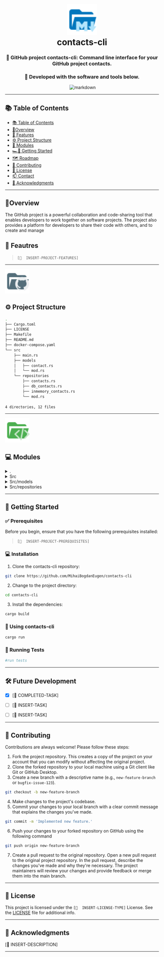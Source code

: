 
<div align="center">
<h1 align="center">
<img src="https://raw.githubusercontent.com/PKief/vscode-material-icon-theme/ec559a9f6bfd399b82bb44393651661b08aaf7ba/icons/folder-markdown-open.svg" width="100" />
<br>
contacts-cli
</h1>
<h3 align="center">📍 GitHub project contacts-cli: Command line interface for your GitHub project contacts.</h3>
<h3 align="center">🚀 Developed with the software and tools below.</h3>
<p align="center">

<img src="https://img.shields.io/badge/Markdown-000000.svg?style=for-the-badge&logo=Markdown&logoColor=white" alt="" />
<img src="https://img.shields.io/badge/Rust-000000.svg?style=for-the-badge&logo=Rust&logoColor=white" alt="markdown" />
</p>

</div>

---
## 📚 Table of Contents
- [📚 Table of Contents](#-table-of-contents)
- [📍Overview](#-introdcution)
- [🔮 Features](#-features)
- [⚙️ Project Structure](#project-structure)
- [🧩 Modules](#modules)
- [🏎💨 Getting Started](#-getting-started)
- [🗺 Roadmap](#-roadmap)
- [🤝 Contributing](#-contributing)
- [🪪 License](#-license)
- [📫 Contact](#-contact)
- [🙏 Acknowledgments](#-acknowledgments)

---

## 📍Overview

The GitHub project is a powerful collaboration and code-sharing tool that enables developers to work together on software projects. The project also provides a platform for developers to share their code with others, and to create and manage

## 🔮 Feautres

> `[📌  INSERT-PROJECT-FEATURES]`

---

<img src="https://raw.githubusercontent.com/PKief/vscode-material-icon-theme/ec559a9f6bfd399b82bb44393651661b08aaf7ba/icons/folder-github-open.svg" width="80" />

## ⚙️ Project Structure

```bash
.
├── Cargo.toml
├── LICENSE
├── Makefile
├── README.md
├── docker-compose.yaml
└── src
    ├── main.rs
    ├── models
    │   ├── contact.rs
    │   └── mod.rs
    └── repositories
        ├── contacts.rs
        ├── db_contacts.rs
        ├── inmemory_contacts.rs
        └── mod.rs

4 directories, 12 files
```
---

<img src="https://raw.githubusercontent.com/PKief/vscode-material-icon-theme/ec559a9f6bfd399b82bb44393651661b08aaf7ba/icons/folder-src-open.svg" width="80" />

## 💻 Modules
<details closed><summary>.</summary>

| File   | Summary                                                                                                                        |
|:-------|:-------------------------------------------------------------------------------------------------------------------------------|
| .env   | This code sets up the environment variables for a Redis server, with the hostname set to 'localhost' and the port set to 7480. |

</details>

<details closed><summary>Src</summary>

| File    | Summary                                                                                                                                                         |
|:--------|:----------------------------------------------------------------------------------------------------------------------------------------------------------------|
| main.rs | This code is a command line application for managing contacts. It provides commands for adding, viewing, updating, deleting, exporting, and importing contacts. |

</details>

<details closed><summary>Src/models</summary>

| File       | Summary                                                                                                                                                                                                                                                         |
|:-----------|:----------------------------------------------------------------------------------------------------------------------------------------------------------------------------------------------------------------------------------------------------------------|
| mod.rs     | This code creates a public module called "contact" which can be used to store and manage contact information.                                                                                                                                                   |
| contact.rs | This code creates a struct called Contact which contains three fields: name (String), phone_no (u64) and email (String). The struct is derived from the Serialize and Deserialize traits from the serde library, allowing it to be serialized and deserialized. |

</details>

<details closed><summary>Src/repositories</summary>

| File                 | Summary                                                                                                                                                                                                                                                                                                      |
|:---------------------|:-------------------------------------------------------------------------------------------------------------------------------------------------------------------------------------------------------------------------------------------------------------------------------------------------------------|
| contacts.rs          | This code provides a trait for a ContactsRepository, which provides methods for adding, updating, deleting, getting, listing, exporting to JSON, importing from JSON, and counting contacts.                                                                                                                 |
| db_contacts.rs       | This code implements a ContactsRepository trait for a database-backed contacts repository. It provides methods for adding, updating, deleting, getting, listing, exporting to JSON, and importing from JSON contacts.                                                                                        |
| mod.rs               | This code creates three modules: contacts, db_contacts, and inmemory_contacts. The contacts module provides a general interface for managing contacts, while the db_contacts and inmemory_contacts modules provide specific implementations for managing contacts in a database and in memory, respectively. |
| inmemory_contacts.rs | This code implements an InMemoryContactsRepository struct which provides methods to add, update, delete, get, list, and count contacts, as well as export and import contacts from/to a JSON file.                                                                                                           |

</details>
<hr />

## 🚀 Getting Started

### ✅ Prerequisites

Before you begin, ensure that you have the following prerequisites installed:
> `[📌  INSERT-PROJECT-PREREQUISITES]`

### 💻 Installation

1. Clone the contacts-cli repository:
```sh
git clone https://github.com/MihaiBogdanEugen/contacts-cli
```

2. Change to the project directory:
```sh
cd contacts-cli
```

3. Install the dependencies:
```sh
cargo build
```

### 🤖 Using contacts-cli

```sh
cargo run
```

### 🧪 Running Tests
```sh
#run tests
```

<hr />

## 🛠 Future Development
- [X] [📌  COMPLETED-TASK]
- [ ] [📌  INSERT-TASK]
- [ ] [📌  INSERT-TASK]


---

## 🤝 Contributing
Contributions are always welcome! Please follow these steps:
1. Fork the project repository. This creates a copy of the project on your account that you can modify without affecting the original project.
2. Clone the forked repository to your local machine using a Git client like Git or GitHub Desktop.
3. Create a new branch with a descriptive name (e.g., `new-feature-branch` or `bugfix-issue-123`).
```sh
git checkout -b new-feature-branch
```
4. Make changes to the project's codebase.
5. Commit your changes to your local branch with a clear commit message that explains the changes you've made.
```sh
git commit -m 'Implemented new feature.'
```
6. Push your changes to your forked repository on GitHub using the following command
```sh
git push origin new-feature-branch
```
7. Create a pull request to the original repository.
Open a new pull request to the original project repository. In the pull request, describe the changes you've made and why they're necessary.
The project maintainers will review your changes and provide feedback or merge them into the main branch.

---

## 🪪 License

This project is licensed under the `[📌  INSERT-LICENSE-TYPE]` License. See the [LICENSE](https://docs.github.com/en/communities/setting-up-your-project-for-healthy-contributions/adding-a-license-to-a-repository) file for additional info.

---

## 🙏 Acknowledgments

[📌  INSERT-DESCRIPTION]


---
